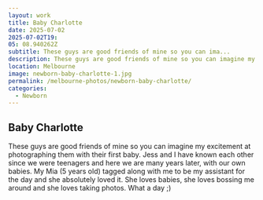 ```yaml
---
layout: work
title: Baby Charlotte
date: 2025-07-02
2025-07-02T19:
05: 08.940262Z
subtitle: These guys are good friends of mine so you can ima...
description: These guys are good friends of mine so you can imagine my excitement at photographing them with their first baby. Jess and I have known each other since we were teenagers and here we are many years later, with our own babies. My Mia (5 years old) tagged along with me to be my assistant for the ...
location: Melbourne
image: newborn-baby-charlotte-1.jpg
permalink: /melbourne-photos/newborn-baby-charlotte/
categories:
  - Newborn
---
```


## Baby Charlotte

These guys are good friends of mine so you can imagine my excitement at photographing them with their first baby. Jess and I have known each other since we were teenagers and here we are many years later, with our own babies. My Mia (5 years old) tagged along with me to be my assistant for the day and she absolutely loved it. She loves babies, she loves bossing me around and she loves taking photos. What a day ;)
